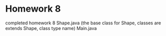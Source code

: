 # Homework 8
completed homework 8
Shape.java (the base class for Shape, classes are extends Shape, class type name)
Main.java 
